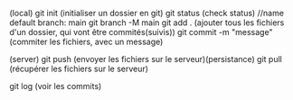 

(local)
git init (initialiser un dossier en git)
git status (check status)
//name default branch: main
git branch -M main
git add . (ajouter tous les fichiers d'un dossier, qui vont être commités(suivis))
git commit -m "message" (commiter les fichiers, avec un message)


(server)
git push (envoyer les fichiers sur le serveur)(persistance)
git pull (récupérer les fichiers sur le serveur)

git log (voir les commits)
